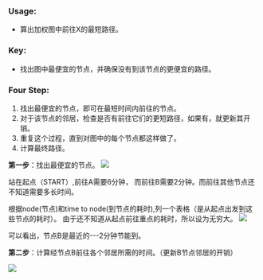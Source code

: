 ### Usage:
- 算出加权图中前往X的最短路径。
### Key:
- 找出图中最便宜的节点，并确保没有到该节点的更便宜的路径。
### Four Step:
1. 找出最便宜的节点，即可在最短时间内前往的节点。
2. 对于该节点的邻居，检查是否有前往它们的更短路径，如果有，就更新其开销。
3. 重复这个过程，直到对图中的每个节点都这样做了。
4. 计算最终路径。

**第一步**：找出最便宜的节点。
![](https://raw.githubusercontent.com/egonSchiele/grokking_algorithms/master/images/07_dijkstras_algorithm/071_dijkstras_algorithm/neighbors_of_start.png)

站在起点（START）,前往A需要6分钟， 而前往B需要2分钟。而前往其他节点还不知道需要多长时间。

根据node(节点)和time to node(到节点的耗时),列一个表格（是从起点出发到这些节点的耗时）。
由于还不知道从起点前往重点的耗时，所以设为无穷大。
![](https://raw.githubusercontent.com/egonSchiele/grokking_algorithms/master/images/07_dijkstras_algorithm/071_dijkstras_algorithm/neighbors_table.png)

可以看出，节点B是最近的---2分钟节能到。

**第二步**：计算经节点B前往各个邻居所需的时间。（更新B节点邻居的开销）

![](https://raw.githubusercontent.com/egonSchiele/grokking_algorithms/master/images/07_dijkstras_algorithm/071_dijkstras_algorithm/5_minutes_to_a_table.png)
